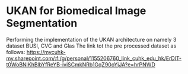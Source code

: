 # UKAN for Biomedical Image Segmentation
 Performing the implementation of the UKAN architecture on namely 3 dataset BUSI, CVC and Glas
 The link tot the pre processed dataset as follows:
 https://mycuhk-my.sharepoint.com/:f:/g/personal/1155206760_link_cuhk_edu_hk/ErDlT-t0WoBNlKhBlbYfReYB-iviSCmkNRb1GqZ90oYjJA?e=hrPNWD
 
